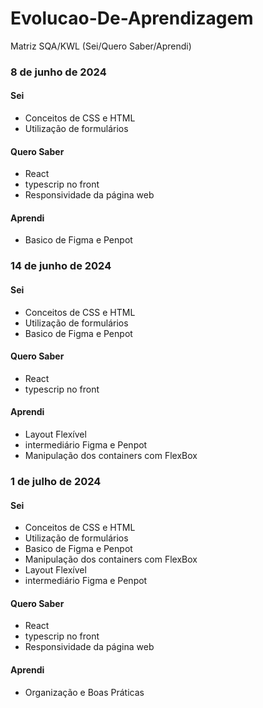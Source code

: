 # Evolucao-De-Aprendizagem

 Matriz SQA/KWL (Sei/Quero Saber/Aprendi)

### 8 de junho de 2024

#### Sei
- Conceitos de CSS e HTML
- Utilização de formulários

#### Quero Saber
- React
- typescrip no front
- Responsividade da página web

#### Aprendi
- Basico de Figma e Penpot

### 14 de junho de 2024

#### Sei
- Conceitos de CSS e HTML
- Utilização de formulários
- Basico de Figma e Penpot

#### Quero Saber
- React
- typescrip no front

#### Aprendi
 - Layout Flexível
 - intermediário Figma e Penpot
 - Manipulação dos containers com FlexBox

### 1 de julho de 2024

#### Sei
- Conceitos de CSS e HTML
- Utilização de formulários
- Basico de Figma e Penpot
- Manipulação dos containers com FlexBox
- Layout Flexível
- intermediário Figma e Penpot

#### Quero Saber
- React
- typescrip no front
- Responsividade da página web

#### Aprendi
- Organização e Boas Práticas

